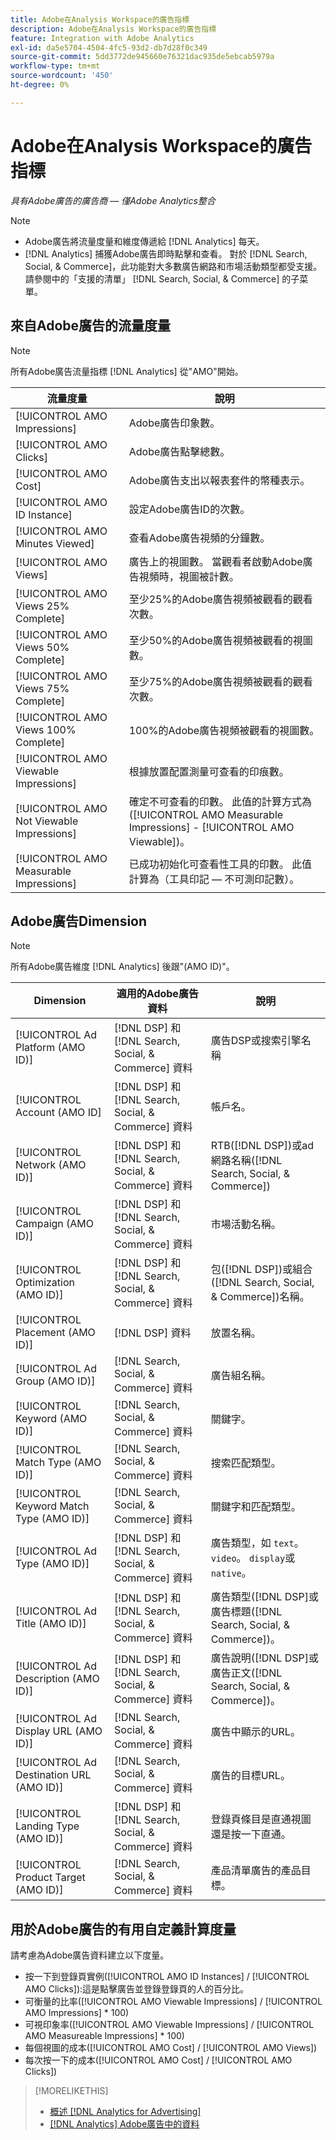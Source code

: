 ```yaml
---
title: Adobe在Analysis Workspace的廣告指標
description: Adobe在Analysis Workspace的廣告指標
feature: Integration with Adobe Analytics
exl-id: da5e5704-4504-4fc5-93d2-db7d28f0c349
source-git-commit: 5dd3772de945660e76321dac935de5ebcab5979a
workflow-type: tm+mt
source-wordcount: '450'
ht-degree: 0%

---
```


# Adobe在Analysis Workspace的廣告指標

*具有Adobe廣告的廣告商 — 僅Adobe Analytics整合*

>[!NOTE]
>
>* Adobe廣告將流量度量和維度傳遞給 [!DNL Analytics] 每天。
>* [!DNL Analytics] 捕獲Adobe廣告即時點擊和查看。
   > 對於 [!DNL Search, Social, & Commerce]，此功能對大多數廣告網路和市場活動類型都受支援。 請參閱中的「支援的清單」 [!DNL Search, Social, & Commerce] 的子菜單。<!-- add link when that's published in ExL -->


## 來自Adobe廣告的流量度量

>[!NOTE]
>
>所有Adobe廣告流量指標 [!DNL Analytics] 從&quot;AMO&quot;開始。

| 流量度量 | 說明 |
| -------------- | ----------- |
| [!UICONTROL AMO Impressions] | Adobe廣告印象數。 |
| [!UICONTROL AMO Clicks] | Adobe廣告點擊總數。 |
| [!UICONTROL AMO Cost] | Adobe廣告支出以報表套件的幣種表示。 |
| [!UICONTROL AMO ID Instance] | 設定Adobe廣告ID的次數。 |
| [!UICONTROL AMO Minutes Viewed] | 查看Adobe廣告視頻的分鐘數。 |
| [!UICONTROL AMO Views] | 廣告上的視圖數。 當觀看者啟動Adobe廣告視頻時，視圖被計數。 |
| [!UICONTROL AMO Views 25% Complete] | 至少25%的Adobe廣告視頻被觀看的觀看次數。 |
| [!UICONTROL AMO Views 50% Complete] | 至少50%的Adobe廣告視頻被觀看的視圖數。 |
| [!UICONTROL AMO Views 75% Complete] | 至少75%的Adobe廣告視頻被觀看的觀看次數。 |
| [!UICONTROL AMO Views 100% Complete] | 100%的Adobe廣告視頻被觀看的視圖數。 |
| [!UICONTROL AMO Viewable Impressions] | 根據放置配置測量可查看的印痕數。 |
| [!UICONTROL AMO Not Viewable Impressions] | 確定不可查看的印數。 此值的計算方式為([!UICONTROL AMO Measurable Impressions] - [!UICONTROL AMO Viewable])。 |
| [!UICONTROL AMO Measurable Impressions] | 已成功初始化可查看性工具的印數。 此值計算為（工具印記 — 不可測印記數）。 |

## Adobe廣告Dimension

>[!NOTE]
>
>所有Adobe廣告維度 [!DNL Analytics] 後跟&quot;(AMO ID)&quot;。

| Dimension | 適用的Adobe廣告資料 | 說明 |
| ----------- | ---------- | ---------- |
| [!UICONTROL Ad Platform (AMO ID)] | [!DNL DSP] 和 [!DNL Search, Social, & Commerce] 資料 | 廣告DSP或搜索引擎名稱 |
| [!UICONTROL Account (AMO ID] | [!DNL DSP] 和 [!DNL Search, Social, & Commerce] 資料 | 帳戶名。 |
| [!UICONTROL Network (AMO ID)] | [!DNL DSP] 和 [!DNL Search, Social, & Commerce] 資料 | RTB([!DNL DSP])或ad網路名稱([!DNL Search, Social, & Commerce]) |
| [!UICONTROL Campaign (AMO ID)] | [!DNL DSP] 和 [!DNL Search, Social, & Commerce] 資料 | 市場活動名稱。 |
| [!UICONTROL Optimization (AMO ID)] | [!DNL DSP] 和 [!DNL Search, Social, & Commerce] 資料 | 包([!DNL DSP])或組合([!DNL Search, Social, & Commerce])名稱。 |
| [!UICONTROL Placement (AMO ID)] | [!DNL DSP] 資料 | 放置名稱。 |
| [!UICONTROL Ad Group (AMO ID)] | [!DNL Search, Social, & Commerce] 資料 | 廣告組名稱。 |
| [!UICONTROL Keyword (AMO ID)] | [!DNL Search, Social, & Commerce] 資料 | 關鍵字。 |
| [!UICONTROL Match Type (AMO ID)] | [!DNL Search, Social, & Commerce] 資料 | 搜索匹配類型。 |
| [!UICONTROL Keyword Match Type (AMO ID)] | [!DNL Search, Social, & Commerce] 資料 | 關鍵字和匹配類型。 |
| [!UICONTROL Ad Type (AMO ID)] | [!DNL DSP] 和 [!DNL Search, Social, & Commerce] 資料 | 廣告類型，如 `text`。 `video`。 `display`或 `native`。 |
| [!UICONTROL Ad Title (AMO ID)] | [!DNL DSP] 和 [!DNL Search, Social, & Commerce] 資料 | 廣告類型([!DNL DSP]或廣告標題([!DNL Search, Social, & Commerce])。 |
| [!UICONTROL Ad Description (AMO ID)] | [!DNL DSP] 和 [!DNL Search, Social, & Commerce] 資料 | 廣告說明([!DNL DSP]或廣告正文([!DNL Search, Social, & Commerce])。 |
| [!UICONTROL Ad Display URL (AMO ID)] | [!DNL Search, Social, & Commerce] 資料 | 廣告中顯示的URL。 |
| [!UICONTROL Ad Destination URL (AMO ID)] | [!DNL Search, Social, & Commerce] 資料 | 廣告的目標URL。 |
| [!UICONTROL Landing Type (AMO ID)] | [!DNL DSP] 和 [!DNL Search, Social, & Commerce] 資料 | 登錄頁條目是直通視圖還是按一下直通。 |
| [!UICONTROL Product Target (AMO ID)] | [!DNL Search, Social, & Commerce] 資料 | 產品清單廣告的產品目標。 |

## 用於Adobe廣告的有用自定義計算度量

請考慮為Adobe廣告資料建立以下度量。

* 按一下到登錄頁實例([!UICONTROL AMO ID Instances] / [!UICONTROL AMO Clicks]):這是點擊廣告並登錄登錄頁的人的百分比。
* 可衡量的比率([!UICONTROL AMO Viewable Impressions] / [!UICONTROL AMO Impressions] * 100)
* 可視印象率([!UICONTROL AMO Viewable Impressions] / [!UICONTROL AMO Measureable Impressions] * 100)
* 每個視圖的成本([!UICONTROL AMO Cost] / [!UICONTROL AMO Views])
* 每次按一下的成本([!UICONTROL AMO Cost] / [!UICONTROL AMO Clicks])

>[!MORELIKETHIS]
>
>* [概述 [!DNL Analytics for Advertising]](overview.md)
>* [[!DNL Analytics] Adobe廣告中的資料](/help/integrations/analytics/analytics-data-in-advertising.md)

